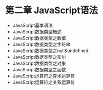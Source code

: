 # 第二章 JavaScript语法
   * JavaScript基本语法
   * JavaScript数据类型概述
   * JavaScript数据类型之数值
   * JavaScript数据类型之字符串
   * JavaScript数据类型之null&undefined
   * JavaScript数据类型之布尔
   * JavaScript数据类型之对象
   * JavaScript数据类型之函数
   * JavaScript运算符之算术运算符
   * JavaScript运算符之关系运算符